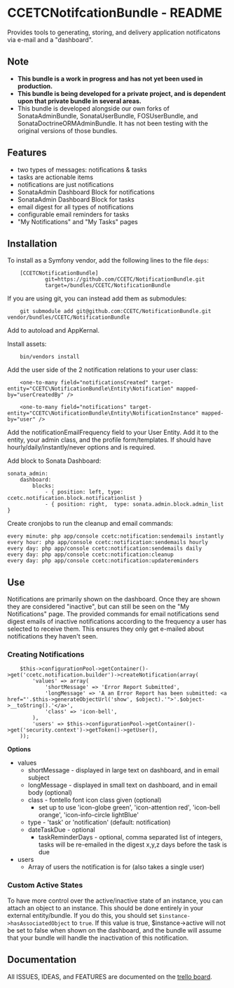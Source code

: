 # CCETCNotifcationBundle - README

Provides tools to generating, storing, and delivery application notificatons via e-mail and a "dashboard".

## Note
* **This bundle is a work in progress and has not yet been used in production.**
* **This bundle is being developed for a private project, and is dependent upon that private bundle in several areas.**
* This bundle is developed alongside our own forks of SonataAdminBundle, SonataUserBundle, FOSUserBundle, and SonataDoctrineORMAdminBundle.  It has not been testing with the original versions of those bundles.

## Features
- two types of messages: notifications & tasks
- tasks are actionable items
- notifications are just notifications
- SonataAdmin Dashboard Block for notifications
- SonataAdmin Dashboard Block for tasks
- email digest for all types of notifications
- configurable email reminders for tasks
- "My Notifications" and "My Tasks" pages


## Installation
To install as a Symfony vendor, add the following lines to the file ``deps``:

        [CCETCNotificationBundle]
                git=https://github.com/CCETC/NotificationBundle.git
                target=/bundles/CCETC/NotificationBundle
                

If you are using git, you can instead add them as submodules:

        git submodule add git@github.com:CCETC/NotificationBundle.git vendor/bundles/CCETC/NotificationBundle

Add to autoload and AppKernal.

Install assets:

        bin/vendors install

Add the user side of the 2 notification relations to your user class:

        <one-to-many field="notificationsCreated" target-entity="CCETC\NotificationBundle\Entity\Notification" mapped-by="userCreatedBy" />
        
        <one-to-many field="notifications" target-entity="CCETC\NotificationBundle\Entity\NotificationInstance" mapped-by="user" />
        
Add the notificationEmailFrequency field to your User Entity.  Add it to the entity, your admin class, and the profile form/templates.  If should have hourly/daily/instantly/never options and is required.

Add block to Sonata Dashboard:

	sonata_admin:
        dashboard:
			blocks:
				- { position: left, type: ccetc.notification.block.notificationlist }
				- { position: right,  type: sonata.admin.block.admin_list }

Create cronjobs to run the cleanup and email commands:

	every minute: php app/console ccetc:notification:sendemails instantly
	every hour: php app/console ccetc:notification:sendemails hourly
	every day: php app/console ccetc:notification:sendemails daily
	every day: php app/console ccetc:notification:cleanup
	every day: php app/console ccetc:notification:updatereminders


## Use
Notifications are primarily shown on the dashboard.  Once they are shown they are considered "inactive", but can still be seen on the "My Notifications" page.  The provided commands for email notifications send digest emails of inactive notifications according to the frequency a user has selected to receive them.  This ensures they only get e-mailed about notifications they haven't seen.

### Creating Notifications
        $this->configurationPool->getContainer()->get('ccetc.notification.builder')->createNotification(array(
            'values' => array(
                'shortMessage' => 'Error Report Submitted',
                'longMessage' => 'A an Error Report has been submitted: <a href="'.$this->generateObjectUrl('show', $object).'">'.$object->__toString().'</a>',
                'class' => 'icon-bell',
            ),
            'users' => $this->configurationPool->getContainer()->get('security.context')->getToken()->getUser(),
        ));

**Options**
- values
	- shortMessage - displayed in large text on dashboard, and in email subject
	- longMessage - displayed in small text on dashboard, and in email body (optional)
	- class - fontello font icon class given (optional)
		- set up to use 'icon-globe green', 'icon-attention red', 'icon-bell orange', 'icon-info-circle lightBlue'
	- type - 'task' or 'notification' (default: notification)
	- dateTaskDue - optional
        - taskReminderDays - optional, comma separated list of integers, tasks will be re-emailed in the digest x,y,z days before the task is due
- users
	- Array of users the notification is for (also takes a single user)
	
### Custom Active States
To have more control over the active/inactive state of an instance, you can attach an object to an instance.  This should be done entirely in your external entity/bundle.  If you do this, you should set ``$instance->hasAssociatedObject`` to ``true``.  If this value is true, $instance->active will not be set to false when shown on the dashboard, and the bundle will assume that your bundle will handle the inactivation of this notification.

## Documentation
All ISSUES, IDEAS, and FEATURES are documented on the [trello board](https://trello.com/board/notificationbundle/4fbb871762bd30482a494fe0).